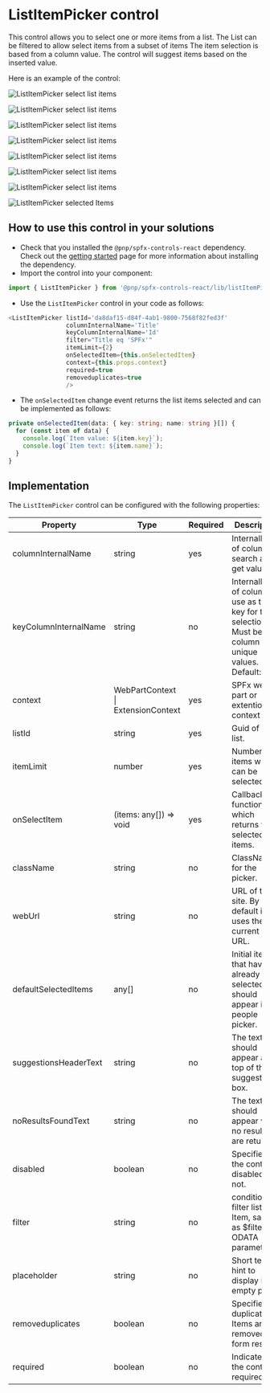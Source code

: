 # ListItemPicker control

This control allows you to select one or more items from a list. The List can be filtered to allow select items from a subset of items The item selection is based from a column value. The control will suggest items based on the inserted value.

Here is an example of the control:

![ListItemPicker select list items](../assets/ListItemPicker1.png)

![ListItemPicker select list items](../assets/ListItemPicker2.png)


![ListItemPicker select list items](../assets/ListItemPicker4.png)

![ListItemPicker select list items](../assets/ListItemPicker5.png)

![ListItemPicker select list items](../assets/ListItemPicker6.png)

![ListItemPicker select list items](../assets/ListItemPicker-selectlist2.png)

![ListItemPicker select list items](../assets/ListItemPicker-selectlist2.png)

![ListItemPicker selected Items](../assets/ListItemPicker-selectedItems.png)

## How to use this control in your solutions

- Check that you installed the `@pnp/spfx-controls-react` dependency. Check out the [getting started](../../#getting-started) page for more information about installing the dependency.
- Import the control into your component:

```TypeScript
import { ListItemPicker } from '@pnp/spfx-controls-react/lib/listItemPicker';
```
- Use the `ListItemPicker` control in your code as follows:

```TypeScript
<ListItemPicker listId='da8daf15-d84f-4ab1-9800-7568f82fed3f'
                columnInternalName='Title'
                keyColumnInternalName='Id'
                filter="Title eq 'SPFx'"
                itemLimit={2}
                onSelectedItem={this.onSelectedItem}
                context={this.props.context} 
                required=true
                removeduplicates=true
                />
```

- The `onSelectedItem` change event returns the list items selected and can be implemented as follows:

```TypeScript
private onSelectedItem(data: { key: string; name: string }[]) {
  for (const item of data) {
    console.log(`Item value: ${item.key}`);
    console.log(`Item text: ${item.name}`);
  }
}
```
## Implementation

The `ListItemPicker` control can be configured with the following properties:


| Property | Type | Required | Description |
| ---- | ---- | ---- | ---- |
| columnInternalName | string | yes | InternalName of column to search and get values. |
| keyColumnInternalName | string | no | InternalName of column to use as the key for the selection. Must be a column with unique values. Default: Id |
| context | WebPartContext \| ExtensionContext | yes | SPFx web part or extention context |
| listId | string | yes | Guid of the list. |
| itemLimit | number | yes | Number of items which can be selected |
| onSelectItem | (items: any[]) => void | yes | Callback function which returns the selected items. |
| className | string | no | ClassName for the picker. |
| webUrl | string | no | URL of the site. By default it uses the current site URL. |
| defaultSelectedItems | any[] | no | Initial items that have already been selected and should appear in the people picker. |
| suggestionsHeaderText | string | no | The text that should appear at the top of the suggestion box. |
| noResultsFoundText | string | no | The text that should appear when no results are returned. |
| disabled | boolean | no | Specifies if the control is disabled or not. |
| filter | string | no | condition to filter list Item, same as $filter ODATA parameter|
| placeholder | string | no | Short text hint to display in empty picker |
| removeduplicates | boolean | no | Specifies if duplicate Items are removed form results
| required | boolean | no |  Indicate if the control is required

 